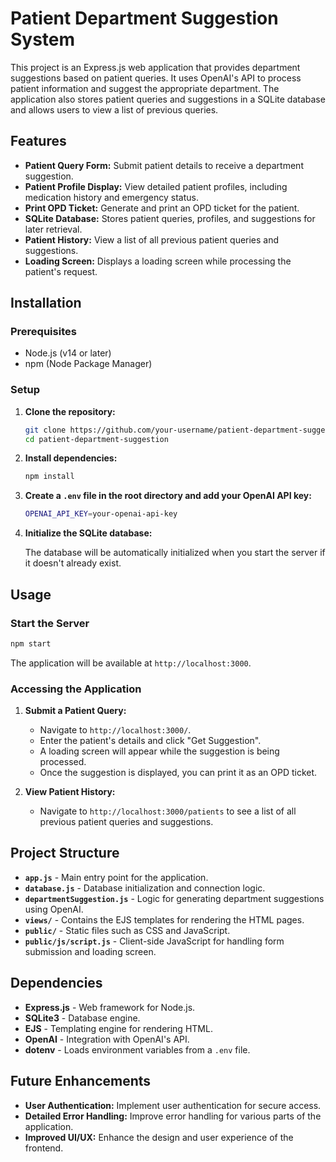 # Patient Department Suggestion System

This project is an Express.js web application that provides department suggestions based on patient queries. It uses OpenAI's API to process patient information and suggest the appropriate department. The application also stores patient queries and suggestions in a SQLite database and allows users to view a list of previous queries.

## Features

- **Patient Query Form:** Submit patient details to receive a department suggestion.
- **Patient Profile Display:** View detailed patient profiles, including medication history and emergency status.
- **Print OPD Ticket:** Generate and print an OPD ticket for the patient.
- **SQLite Database:** Stores patient queries, profiles, and suggestions for later retrieval.
- **Patient History:** View a list of all previous patient queries and suggestions.
- **Loading Screen:** Displays a loading screen while processing the patient's request.

## Installation

### Prerequisites

- Node.js (v14 or later)
- npm (Node Package Manager)

### Setup

1. **Clone the repository:**

    ```bash
    git clone https://github.com/your-username/patient-department-suggestion.git
    cd patient-department-suggestion
    ```

2. **Install dependencies:**

    ```bash
    npm install
    ```

3. **Create a `.env` file in the root directory and add your OpenAI API key:**

    ```bash
    OPENAI_API_KEY=your-openai-api-key
    ```

4. **Initialize the SQLite database:**

    The database will be automatically initialized when you start the server if it doesn't already exist.

## Usage

### Start the Server

```bash
npm start
```

The application will be available at `http://localhost:3000`.

### Accessing the Application

1. **Submit a Patient Query:**

    - Navigate to `http://localhost:3000/`.
    - Enter the patient's details and click "Get Suggestion".
    - A loading screen will appear while the suggestion is being processed.
    - Once the suggestion is displayed, you can print it as an OPD ticket.

2. **View Patient History:**

    - Navigate to `http://localhost:3000/patients` to see a list of all previous patient queries and suggestions.

## Project Structure

- **`app.js`** - Main entry point for the application.
- **`database.js`** - Database initialization and connection logic.
- **`departmentSuggestion.js`** - Logic for generating department suggestions using OpenAI.
- **`views/`** - Contains the EJS templates for rendering the HTML pages.
- **`public/`** - Static files such as CSS and JavaScript.
- **`public/js/script.js`** - Client-side JavaScript for handling form submission and loading screen.

## Dependencies

- **Express.js** - Web framework for Node.js.
- **SQLite3** - Database engine.
- **EJS** - Templating engine for rendering HTML.
- **OpenAI** - Integration with OpenAI's API.
- **dotenv** - Loads environment variables from a `.env` file.

## Future Enhancements

- **User Authentication:** Implement user authentication for secure access.
- **Detailed Error Handling:** Improve error handling for various parts of the application.
- **Improved UI/UX:** Enhance the design and user experience of the frontend.
